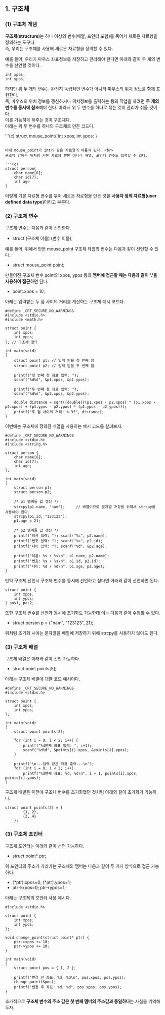 <h2> <strong> 1. 구조체 </strong> </h2>

<h3> <strong> (1) 구조체 개념 </strong> </h3>

<b>구조체(structure)</b>는 하나 이상의 변수(배열, 포인터 포함)를 묶어서 새로운 자료형을 정의하는 도구다. <br>
즉, 우리는 구조체를 사용해 새로운 자료형을 정의할 수 있다. <br>

예를 들어, 우리가 마우스 좌표정보를 저장하고 관리해야 한다면 아래와 같이 두 개의 변수를 선언할 것이다.

```(c)
int xpos;
int ypos;
```

하지만 위 두 개의 변수는 완전히 독립적인 변수가 아니라 마우스의 위치 정보를 함께 표현한다. <br>
즉, 마우스의 위치 정보를 갱신하거나 위치정보를 출력하는 등의 작업을 하려면 <b>두 개의 변수를 동시에 참조</b>해야 한다. 
따라서 위 두 변수를 하나로 묶는 것이 관리가 쉬울 것이다. <br>
이를 가능하게 해주는 것이 구조체다. <br>
아래는 위 두 변수를 하나의 구조체로 만든 코드다.

'''(c)
struct mouse_point{
    int xpos;
    int ypos;
}
```

이때 mouse_point가 int와 같은 자료형의 이름이 된다. <br>
구조체 안에는 위처럼 기본 자료형 뿐만 아니라 배열, 포인터 변수도 입력할 수 있다.

'''(c)
struct person{
    char name[6]; 
    char id[7];    
    int age
}
```

이렇게 기본 자료형 변수를 묶어 새로운 자료형을 만든 것을 <b>사용자 정의 자료형(user defined data type)</b>이라고 부른다. <br>

<h3> <strong> (2) 구조체 변수 </strong> </h3>

구조체 변수는 다음과 같이 선언한다.

* struct (구조체 이름) (변수 이름);

예를 들어, 위에서 만든 mouse_point 구조체 타입의 변수는 다음과 같이 선언할 수 있다. <br>

* struct mouse_point point;

만들어진 구조체 변수 point의 xpos, ypos 등의 <b>멤버에 접근할 때는 다음과 같이 '.'을 사용하여 접근</b>하면 된다. <br>

* point.xpos = 10;

아래는 입력받는 두 점 사이의 거리를 계산하는 구조체 예시 코드다.

```(c)
#define _CRT_SECURE_NO_WARNINGS
#include <stdio.h>
#include <math.h>

struct point {
	int xpos;
	int ypos;
}; // 구조체 정의

int main(void)
{
	struct point p1; // 입력 받을 첫 번째 점
	struct point p2; // 입력 받을 두 번째 점

	printf("첫 번째 점 좌표 입력: ");
	scanf("%d%d", &p1.xpos, &p1.ypos);

	printf("두 번째 점 좌표 입력: ");
	scanf("%d%d", &p2.xpos, &p2.ypos);

	double distance = sqrt((double)((p1.xpos - p2.xpos) * (p1.xpos - p2.xpos) + (p1.ypos - p2.ypos) * (p1.ypos - p2.ypos)));
	printf("두 점 사이의 거리: %.3f", distance);
}
```

이번에는 구조체에 정의된 배열을 사용하는 예시 코드를 살펴보자. 

```(c)
#define _CRT_SECURE_NO_WARNINGS
#include <stdio.h>
#include <string.h>

struct person {
	char name[6];
	char id[7];
	int age;
}; 

int main(void)
{
	struct person p1;
	struct person p2;

	/* p1 멤버들 값 갱신 */
	strcpy(p1.name, "nam");		// 배열이므로 문자열 저장을 위해서 strcpy를 사용해야 한다. 
	strcpy(p1.id, "123123");
	p1.age = 21;

	/* p2 멤버들 값 갱신 */
	printf("이름 입력: "); scanf("%s", p2.name);
	printf("번호 입력: "); scanf("%s", p2.id);
	printf("나이 입력: "); scanf("%d", &p2.age);

	printf("이름: %s / %s\n", p1.name, p2.name);
	printf("번호: %s / %s\n", p1.id, p2.id);
	printf("나이: %d / %d\n", p1.age, p2.age);
}
```

만약 구조체 선언시 구조체 변수를 동시에 선언하고 싶다면 아래와 같이 선언하면 된다. <br>

```(c)
struct point {
	int xpos;
	int ypos;
} pos1, pos2;
```

또한 구조체 변수를 선언과 동시에 초기화도 가능한데 이는 다음과 같이 수행할 수 있다.

* struct person p = {"nam", "123123", 21};

위처럼 초기화 시에는 문자열을 배열에 저장하기 위해 strcpy를 사용하지 않아도 된다.

<h3> <strong> (3) 구조체 배열 </strong> </h3>

구조체 배열은 아래와 같이 선언 가능하다.

* struct point points[5];

아래는 구조체 배열에 대한 코드 예시이다.

```(c)
#define _CRT_SECURE_NO_WARNINGS
#include <stdio.h>

struct point {
	int xpos;
	int ypos;
};

int main(void)
{
	struct point points[2];
	
	for (int i = 0; i < 2; i++) {
		printf("%d번째 좌표 입력: ", i+1);
		scanf("%d%d", &points[i].xpos, &points[i].ypos);
	}

	printf("\n---입력 받은 좌표 출력---\n");
	for (int i = 0; i < 2; i++)
		printf("%d번째 좌표: %d, %d\n", i + 1, points[i].xpos, points[i].ypos);
}
```

구조체 배열은 이전에 구조체 변수를 초기화했던 것처럼 아래와 같이 초기화가 가능하다. 

```(c)
struct point points[2] = {
		{1, 2},
		{3, 4}
	};
```

<h3> <strong> (3) 구조체 포인터 </strong> </h3>

구조체 포인터는 아래와 같이 선언 가능하다.

* struct point\* ptr;

위 포인터의 주소가 가리키는 구조체의 멤버는 다음과 같이 두 가지 방식으로 접근 가능하다.

* (\*ptr).xpos=0; (\*ptr).ypos=1;
* ptr->xpos=0; ptr->ypos=1;

아래는 구조체의 포인터 사용 예시다.

```(c)
#include <stdio.h>

struct point {
	int xpos;
	int ypos;
};

void change_point(struct point* ptr) {
	ptr->xpos += 10;
	ptr->ypos += 10;
}

int main(void)
{
	struct point pos = { 1, 2 };

	printf("변경 전 좌표: %d, %d\n", pos.xpos, pos.ypos);
	change_point(&pos);
	printf("변경 후 좌표: %d, %d", pos.xpos, pos.ypos);
}
```

추가적으로 <b>구조체 변수의 주소 값은 첫 번째 멤버의 주소값과 동일하다</b>는 사실을 기억해두자.